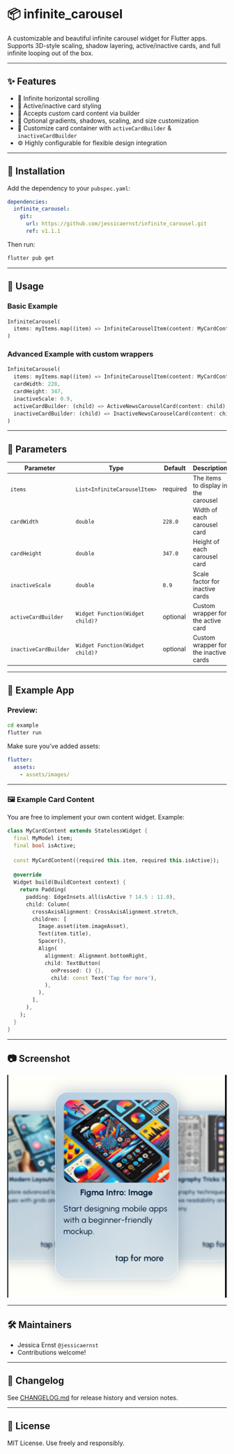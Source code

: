 # 📦 infinite_carousel

A customizable and beautiful infinite carousel widget for Flutter apps. Supports 3D-style scaling, shadow layering, active/inactive cards, and full infinite looping out of the box.

---

## ✨ Features

- 🔁 Infinite horizontal scrolling
- 🔳 Active/inactive card styling
- 🧩 Accepts custom card content via builder
- 🎨 Optional gradients, shadows, scaling, and size customization
- 🧱 Customize card container with `activeCardBuilder` & `inactiveCardBuilder`
- ⚙️ Highly configurable for flexible design integration

---

## 🚀 Installation

Add the dependency to your `pubspec.yaml`:

```yaml
dependencies:
  infinite_carousel:
    git:
      url: https://github.com/jessicaernst/infinite_carousel.git
      ref: v1.1.1
```

Then run:

```bash
flutter pub get
```

---

## 🔧 Usage

### Basic Example

```dart
InfiniteCarousel(
  items: myItems.map((item) => InfiniteCarouselItem(content: MyCardContent(item: item))).toList(),
)
```

### Advanced Example with custom wrappers

```dart
InfiniteCarousel(
  items: myItems.map((item) => InfiniteCarouselItem(content: MyCardContent(item: item))).toList(),
  cardWidth: 228,
  cardHeight: 347,
  inactiveScale: 0.9,
  activeCardBuilder: (child) => ActiveNewsCarouselCard(content: child),
  inactiveCardBuilder: (child) => InactiveNewsCarouselCard(content: child),
)
```

---

## 🧩 Parameters

| Parameter              | Type                              | Default   | Description                                               |
|------------------------|-----------------------------------|-----------|-----------------------------------------------------------|
| `items`                | `List<InfiniteCarouselItem>`      | required  | The items to display in the carousel                      |
| `cardWidth`            | `double`                          | `228.0`   | Width of each carousel card                               |
| `cardHeight`           | `double`                          | `347.0`   | Height of each carousel card                              |
| `inactiveScale`        | `double`                          | `0.9`     | Scale factor for inactive cards                           |
| `activeCardBuilder`    | `Widget Function(Widget child)?`  | optional  | Custom wrapper for the active card                        |
| `inactiveCardBuilder`  | `Widget Function(Widget child)?`  | optional  | Custom wrapper for the inactive cards                     |

---

## 🧪 Example App

### Preview:

```bash
cd example
flutter run
```

Make sure you’ve added assets:

```yaml
flutter:
  assets:
    - assets/images/
```

---

### 🖼️ Example Card Content

You are free to implement your own content widget. Example:

```dart
class MyCardContent extends StatelessWidget {
  final MyModel item;
  final bool isActive;

  const MyCardContent({required this.item, required this.isActive});

  @override
  Widget build(BuildContext context) {
    return Padding(
      padding: EdgeInsets.all(isActive ? 14.5 : 11.0),
      child: Column(
        crossAxisAlignment: CrossAxisAlignment.stretch,
        children: [
          Image.asset(item.imageAsset),
          Text(item.title),
          Spacer(),
          Align(
            alignment: Alignment.bottomRight,
            child: TextButton(
              onPressed: () {},
              child: const Text('Tap for more'),
            ),
          ),
        ],
      ),
    );
  }
}
```

---

## 📷 Screenshot

![Carousel Preview](assets/screenshot.png)

---

## 🛠 Maintainers

- Jessica Ernst `@jessicaernst`  
- Contributions welcome!

---

## 📄 Changelog

See [CHANGELOG.md](CHANGELOG.md) for release history and version notes.

---

## 🪪 License

MIT License. Use freely and responsibly.
